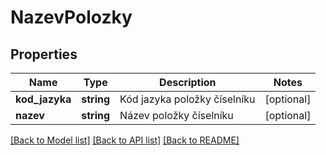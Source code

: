 # NazevPolozky

## Properties
Name | Type | Description | Notes
------------ | ------------- | ------------- | -------------
**kod_jazyka** | **string** | Kód jazyka položky číselníku | [optional] 
**nazev** | **string** | Název položky číselníku | [optional] 

[[Back to Model list]](../../README.md#documentation-for-models) [[Back to API list]](../../README.md#documentation-for-api-endpoints) [[Back to README]](../../README.md)

